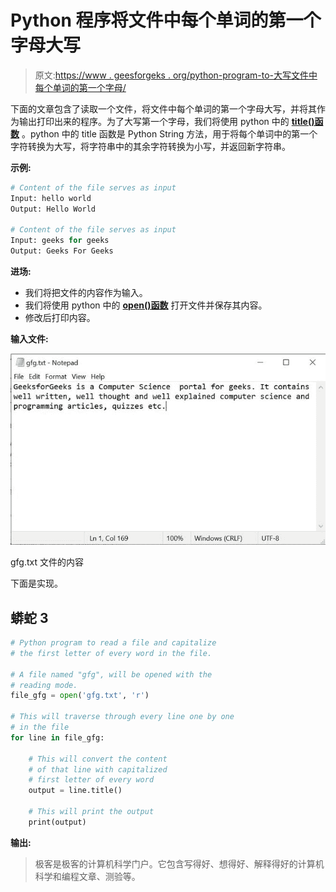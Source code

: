 # Python 程序将文件中每个单词的第一个字母大写

> 原文:[https://www . geesforgeks . org/python-program-to-大写文件中每个单词的第一个字母/](https://www.geeksforgeeks.org/python-program-to-capitalize-the-first-letter-of-every-word-in-the-file/)

下面的文章包含了读取一个文件，将文件中每个单词的第一个字母大写，并将其作为输出打印出来的程序。为了大写第一个字母，我们将使用 python 中的 [**title()函数**](https://www.geeksforgeeks.org/title-in-python/#:~:text=Title%20function%20in%20python%20is,which%20we%20need%20to%20convert.) 。python 中的 title 函数是 Python String 方法，用于将每个单词中的第一个字符转换为大写，将字符串中的其余字符转换为小写，并返回新字符串。

**示例:**

```py
# Content of the file serves as input
Input: hello world
Output: Hello World

# Content of the file serves as input
Input: geeks for geeks
Output: Geeks For Geeks

```

**进场:**

*   我们将把文件的内容作为输入。
*   我们将使用 python 中的 [**open()函数**](https://www.geeksforgeeks.org/open-a-file-in-python/) 打开文件并保存其内容。
*   修改后打印内容。

**输入文件:**

![](img/6f59cdbb1cb80e36f875194789ae33a0.png)

gfg.txt 文件的内容

下面是实现。

## 蟒蛇 3

```py
# Python program to read a file and capitalize
# the first letter of every word in the file.

# A file named "gfg", will be opened with the 
# reading mode. 
file_gfg = open('gfg.txt', 'r')

# This will traverse through every line one by one
# in the file
for line in file_gfg:

    # This will convert the content
    # of that line with capitalized
    # first letter of every word
    output = line.title()

    # This will print the output
    print(output)
```

**输出:**

> 极客是极客的计算机科学门户。它包含写得好、想得好、解释得好的计算机科学和编程文章、测验等。